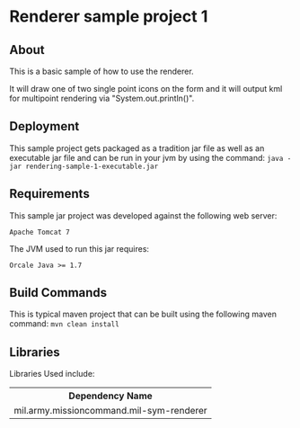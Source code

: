 

# Renderer sample project 1

## About

This is a basic sample of how to use the renderer.

It will draw one of two single point icons on the form and it will output kml for multipoint rendering via "System.out.println()".

## Deployment

This sample project gets packaged as a tradition jar file as well as an executable jar file and can be run in your jvm by using the command: `java -jar rendering-sample-1-executable.jar`

## Requirements

This sample jar project was developed against the following web server:

	Apache Tomcat 7

The JVM used to run this jar requires:

	Orcale Java >= 1.7

## Build Commands

This is typical maven project that can be built using the following maven command: `mvn clean install`

## Libraries

Libraries Used include:

<table>
	<tr>
		<th>Dependency Name</th>
	</tr>
	<tr>
		<td>mil.army.missioncommand.mil-sym-renderer</td>
	</tr>
</table>
